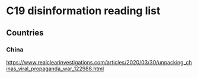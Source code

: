 # C19 disinformation reading list

## Countries

### China

https://www.realclearinvestigations.com/articles/2020/03/30/unpacking_chinas_viral_propaganda_war_122988.html


